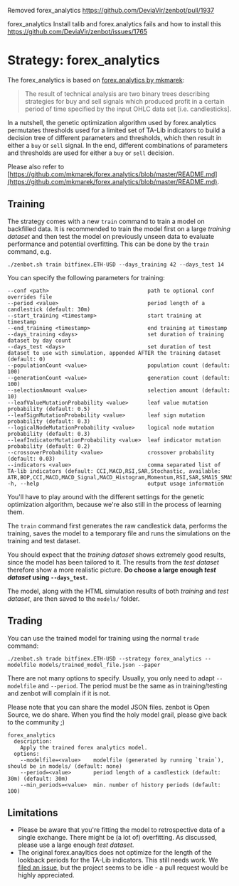 Removed forex_analytics
https://github.com/DeviaVir/zenbot/pull/1937

forex_analytics Install talib and forex.analytics fails and how to install this
https://github.com/DeviaVir/zenbot/issues/1765

# Strategy: forex_analytics

The forex_analytics is based on [forex.analytics by mkmarek](https://github.com/mkmarek/forex.analytics): 

> The result of technical analysis are two binary trees describing strategies for buy and sell signals which produced profit in a certain period of time specified by the input OHLC data set [i.e. candlesticks].

In a nutshell, the genetic optimization algorithm used by forex.analytics permutates thresholds used for a limited set of TA-Lib indicators to build a decision tree of different parameters and thresholds, which then result in either a `buy` or `sell` signal. In the end, different combinations of parameters and thresholds are used for either a `buy` or `sell` decision.

Please also refer to [https://github.com/mkmarek/forex.analytics/blob/master/README.md](https://github.com/mkmarek/forex.analytics/blob/master/README.md).

## Training
The strategy comes with a new `train` command to train a model on backfilled data. It is recommended to train the model first on a large _training dataset_ and then test the model on previously unseen data to evaluate performance and potential overfitting. This can be done by the `train` command, e.g.

`./zenbot.sh train bitfinex.ETH-USD --days_training 42 --days_test 14`

You can specify the following parameters for training:

```
--conf <path>                               path to optional conf overrides file
--period <value>                            period length of a candlestick (default: 30m)
--start_training <timestamp>                start training at timestamp
--end_training <timestamp>                  end training at timestamp
--days_training <days>                      set duration of training dataset by day count
--days_test <days>                          set duration of test dataset to use with simulation, appended AFTER the training dataset (default: 0)
--populationCount <value>                   population count (default: 100)
--generationCount <value>                   generation count (default: 100)
--selectionAmount <value>                   selection amount (default: 10)
--leafValueMutationProbability <value>      leaf value mutation probability (default: 0.5)
--leafSignMutationProbability <value>       leaf sign mutation probability (default: 0.3)
--logicalNodeMutationProbability <value>    logical node mutation probability (default: 0.3)
--leafIndicatorMutationProbability <value>  leaf indicator mutation probability (default: 0.2)
--crossoverProbability <value>              crossover probability (default: 0.03)
--indicators <value>                        comma separated list of TA-lib indicators (default: CCI,MACD,RSI,SAR,Stochastic, available: ATR,BOP,CCI,MACD,MACD_Signal,MACD_Histogram,Momentum,RSI,SAR,SMA15_SMA50,Stochastic)
-h, --help                                  output usage information
```

You'll have to play around with the different settings for the genetic optimization algorithm, because we're also still in the process of learning them.

The `train` command first generates the raw candlestick data, performs the training, saves the model to a temporary file and runs the simulations on the training and test dataset. 

You should expect that the _training dataset_ shows extremely good results, since the model has been tailored to it. The results from the _test dataset_ therefore show a more realistic picture. **Do choose a large enough _test dataset_ using `--days_test`.**

The model, along with the HTML simulation results of both _training_ and _test dataset_, are then saved to the `models/` folder.

## Trading

You can use the trained model for training using the normal `trade` command:

`./zenbot.sh trade bitfinex.ETH-USD --strategy forex_analytics --modelfile models/trained_model_file.json --paper`

There are not many options to specify. Usually, you only need to adapt `--modelfile` and `--period`. The period must be the same as in training/testing and zenbot will complain if it is not.

Please note that you can share the model JSON files. zenbot is Open Source, we do share. When you find the holy model grail, please give back to the community ;)

```
forex_analytics
  description:
    Apply the trained forex analytics model.
  options:
    --modelfile=<value>    modelfile (generated by running `train`), should be in models/ (default: none)
    --period=<value>       period length of a candlestick (default: 30m) (default: 30m)
    --min_periods=<value>  min. number of history periods (default: 100)
```

## Limitations

- Please be aware that you're fitting the model to retrospective data of a single exchange. There might be (a lot of) overfitting. As discussed, please use a large enough _test dataset_.
- The original forex.anayltics does not optimize for the length of the lookback periods for the TA-Lib indicators. This still needs work. We [filed an issue](https://github.com/mkmarek/forex.analytics/issues/11), but the project seems to be idle - a pull request would be highly appreciated.
